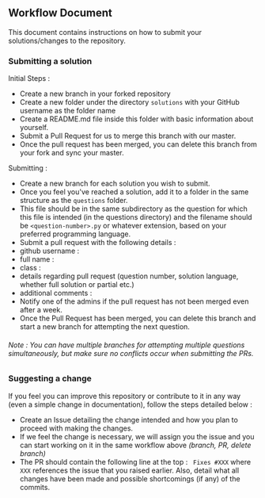 Workflow Document
------------------

This document contains instructions on how to submit your solutions/changes to the repository.

### Submitting a solution

Initial Steps :

- Create a new branch in your forked repository
- Create a new folder under the directory `solutions` with your GitHub username as the folder name
- Create a README.md file inside this folder with basic information about yourself.
- Submit a Pull Request for us to merge this branch with our master.
- Once the pull request has been merged, you can delete this branch from your fork and sync your master.

Submitting :

- Create a new branch for each solution you wish to submit.
- Once you feel you've reached a solution, add it to a folder in the same structure as the `questions` folder.
- This file should be in the same subdirectory as the question for which this file is intended (in the questions directory) and the filename should be `<question-number>.py` or whatever extension, based on your preferred programming language.
- Submit a pull request with the following details :
 - github username :
 - full name :
 - class : 
 - details regarding pull request (question number, solution language, whether full solution or partial etc.)
 - additional comments :
- Notify one of the admins if the pull request has not been merged even after a week.
- Once the Pull Request has been merged, you can delete this branch and start a new branch for attempting the next question.

###### Note : You can have multiple branches for attempting multiple questions simultaneously, but make sure no conflicts occur when submitting the PRs.

### Suggesting a change

If you feel you can improve this repository or contribute to it in any way (even a simple change in documentation), follow the steps detailed below :

- Create an Issue detailing the change intended and how you plan to proceed with making the changes.
- If we feel the change is necessary, we will assign you the issue and you can start working on it in the same workflow above *(branch, PR, delete branch)*
- The PR should contain the following line at the top : 
``` Fixes #XXX``` where ```XXX``` references the issue that you raised earlier. Also, detail what all changes have been made and possible shortcomings (if any) of the commits.